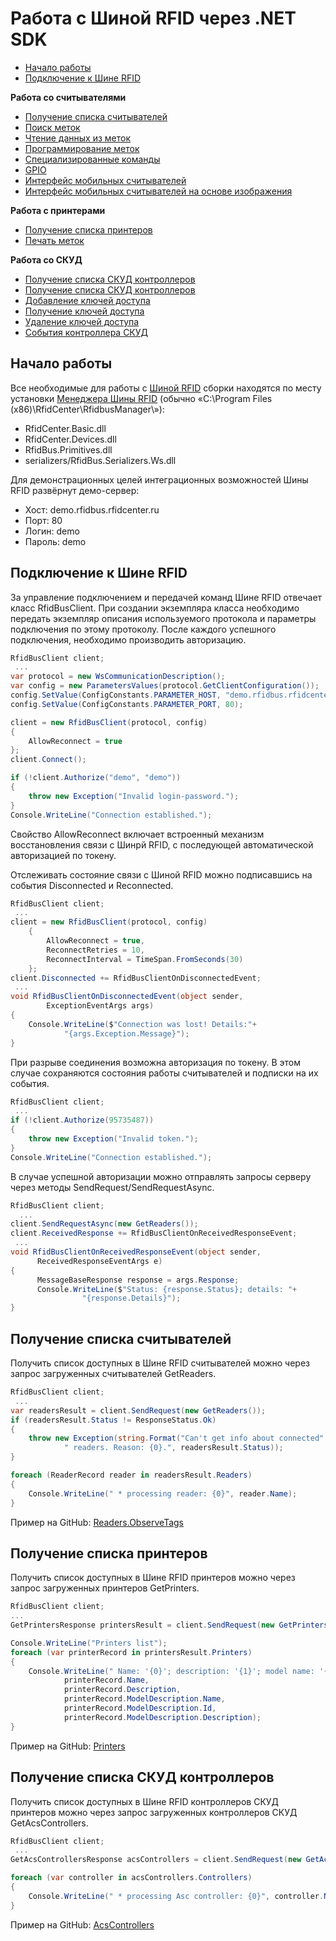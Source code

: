 Работа с Шиной RFID через .NET SDK
==========================================

* [Начало работы](#GetStarted)
* [Подключение к Шине RFID](#Connect)

**Работа со считывателями**

* [Получение списка считывателей](#GetReaders)
* [Поиск меток](Readers.ObserveTags/README.md)
* [Чтение данных из меток](Readers.Read/README.md)
* [Программирование меток](Readers.Write/README.md)
* [Специализированные команды](Readers.SpecialCommands/README.md)
* [GPIO](Readers.Gpio/README.md)
* [Интерфейс мобильных считывателей](Readers.MobileReaderInterface/README.md)
* [Интерфейс мобильных считывателей на основе изображения](Readers.MobileReaderRasterInterface/README.md)

**Работа с принтерами**

* [Получение списка принтеров](#GetPrinters)
* [Печать меток](Printers/README.md)

**Работа со СКУД**
* [Получение списка СКУД контроллеров](#GetAcs)
* [Получение списка СКУД контроллеров](AcsControllers/README.md#GetAcsControllers)
* [Добавление ключей доступа](AcsControllers/README.md#AddAllowedKeys)
* [Получение ключей доступа](AcsControllers/README.md#GetAllowedKeys)
* [Удаление ключей доступа](AcsControllers/README.md#RemoveAllowedKeys)
* [События контроллера СКУД](AcsControllers/README.md#Events)

<a name="GetStarted"></a>Начало работы
-------------

Все необходимые для работы с [Шиной RFID](http://rfidcenter.ru/product/rfidbus) сборки находятся по месту установки [Менеджера Шины RFID](http://rfidcenter.ru/files/RfidBusManagerSetup.exe)
(обычно «С:\Program Files (x86)\RfidCenter\RfidbusManager\»):
* RfidCenter.Basic.dll
* RfidCenter.Devices.dll
* RfidBus.Primitives.dll
* serializers/RfidBus.Serializers.Ws.dll

Для демонстрационных целей интеграционных возможностей Шины RFID развёрнут демо-сервер:
* Хост: demo.rfidbus.rfidcenter.ru
* Порт: 80
* Логин: demo
* Пароль: demo


<a name="Connect"></a>
Подключение к Шине RFID
-----------------------

За управление подключением и передачей команд Шине RFID отвечает класс RfidBusClient. При создании экземпляра класса необходимо передать экземпляр описания используемого протокола и параметры подключения по этому протоколу. После каждого успешного подключения, необходимо производить авторизацию.

```cs
RfidBusClient client;
 ...
var protocol = new WsCommunicationDescription();
var config = new ParametersValues(protocol.GetClientConfiguration());
config.SetValue(ConfigConstants.PARAMETER_HOST, "demo.rfidbus.rfidcenter.ru");
config.SetValue(ConfigConstants.PARAMETER_PORT, 80);

client = new RfidBusClient(protocol, config)
{
    AllowReconnect = true
};
client.Connect();

if (!client.Authorize("demo", "demo"))
{
    throw new Exception("Invalid login-password.");
}
Console.WriteLine("Connection established.");
```

Свойство AllowReconnect включает встроенный механизм восстановления связи с Шинрй RFID, с последующей автоматической авторизацией по токену.

Отслеживать состояние связи с Шиной RFID можно подписавшись на события Disconnected и Reconnected.

```cs
RfidBusClient client;
 ...
client = new RfidBusClient(protocol, config)
    {
        AllowReconnect = true,
        ReconnectRetries = 10,
        ReconnectInterval = TimeSpan.FromSeconds(30)
    };
client.Disconnected += RfidBusClientOnDisconnectedEvent;
 ...
void RfidBusClientOnDisconnectedEvent(object sender,
        ExceptionEventArgs args)
{
    Console.WriteLine($"Connection was lost! Details:"+
            "{args.Exception.Message}");
}
```

При разрыве соединения возможна авторизация по токену. В этом случае сохраняются состояния работы считывателей и подписки на их события.

```cs
RfidBusClient client;
 ...
if (!client.Authorize(95735487))
{
    throw new Exception("Invalid token.");
}
Console.WriteLine("Connection established.");
```

В случае успешной авторизации можно отправлять запросы серверу через методы SendRequest/SendRequestAsync.

```cs
RfidBusClient client;
  ...
client.SendRequestAsync(new GetReaders());
client.ReceivedResponse += RfidBusClientOnReceivedResponseEvent;
 ...
void RfidBusClientOnReceivedResponseEvent(object sender,
      ReceivedResponseEventArgs e)
{
      MessageBaseResponse response = args.Response;
      Console.WriteLine($"Status: {response.Status}; details: "+
                "{response.Details}");
}
```

<a name="GetReaders"></a>
Получение списка считывателей
-----------------------
Получить список доступных в Шине RFID считывателей можно через запрос загруженных считывателей GetReaders.

```cs
RfidBusClient client;
 ...
var readersResult = client.SendRequest(new GetReaders());
if (readersResult.Status != ResponseStatus.Ok)
{
    throw new Exception(string.Format("Can't get info about connected" +
            " readers. Reason: {0}.", readersResult.Status));
}

foreach (ReaderRecord reader in readersResult.Readers)
{
    Console.WriteLine(" * processing reader: {0}", reader.Name);
}
```

Пример на GitHub: [Readers.ObserveTags](Readers.ObserveTags)


<a name="GetPrinters"></a>
Получение списка принтеров
-----------------------

Получить список доступных в Шине RFID принтеров можно через запрос загруженных принтеров GetPrinters.

```cs
RfidBusClient client;
...
GetPrintersResponse printersResult = client.SendRequest(new GetPrinters());

Console.WriteLine("Printers list");
foreach (var printerRecord in printersResult.Printers)
{
    Console.WriteLine(" Name: '{0}'; description: '{1}'; model name: '{2}'; model Id: {3}; model description: '{4}'",
            printerRecord.Name,
            printerRecord.Description,
            printerRecord.ModelDescription.Name,
            printerRecord.ModelDescription.Id,
            printerRecord.ModelDescription.Description);
}
```

Пример на GitHub: [Printers](Printers)


<a name="GetAcs"></a>
Получение списка СКУД контроллеров
-----------------------

Получить список доступных в Шине RFID контроллеров СКУД принтеров можно через запрос загруженных контроллеров СКУД GetAcsControllers.

```cs
RfidBusClient client;
 ...
GetAcsControllersResponse acsControllers = client.SendRequest(new GetAcsControllers());

foreach (var controller in acsControllers.Controllers)
{
    Console.WriteLine(" * processing Asc controller: {0}", controller.Name);
}
```

Пример на GitHub: [AcsControllers](AcsControllers)
